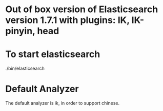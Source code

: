 # Out of box version of Elasticsearch version 1.7.1 with plugins: IK, IK-pinyin, head

# To start elasticsearch
./bin/elasticsearch

# Default Analyzer
The default analyzer is ik, in order to support chinese.


